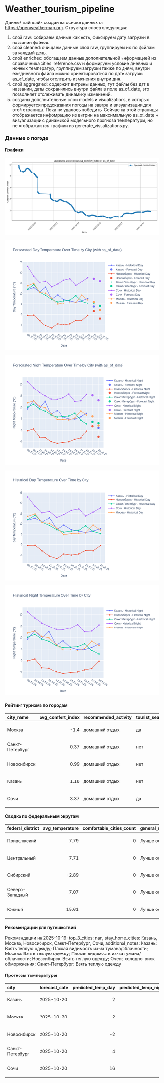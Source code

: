 # Weather_tourism_pipeline
Данный пайплайн создан на основе данных от https://openweathermap.org.
Структура слоев следующая:
  1) слой raw: 
  собираем данные как есть, фиксируем дату загрузки в названии файлов.
  2) слой cleaned:
  очищаем данные слоя raw, группируем их по файлам за каждый день.
  3) слой enriched:
  обогащаем данные дополнительной информацией из справочника cities_reference.csv и формируем условие дневных и ночных температур,
  группируем загрузки также по дням, внутри ежедневного файла можно ориентироваться по дате загрузки as_of_date, чтобы отследить изменения внутри дня.
  4) слой aggregated:
   содержит витрины данных, тут файлы без дат в названии, даты сохранились внутри файла в поле as_of_date, это позволняет отслеживать динамику изменений.
  6) созданы дополнительные слои models и visualizations, в которых формируется предсказания погоды на завтра и визуализации для этой страницы.
  Пока не удалось победить: Сейчас на этой страницы отображается инфомрацию из витрин на максимальную as_of_date + визуализации с динамикой модельного прогноза температуры, 
  но не отображаются графики из generate_visualizations.py.
<!-- WEATHER DATA START -->
### Данные о погоде

#### Графики
![Comfort Index Trend](data/visualizations/comfort_index_trend.png)

![Forecasted Day Temperature](data/visualizations/forecasted_day_temperature.png)

![Forecasted Night Temperature](data/visualizations/forecasted_night_temperature.png)

![Historical Day Temperature](data/visualizations/historical_day_temperature.png)

![Historical Night Temperature](data/visualizations/historical_night_temperature.png)

#### Рейтинг туризма по городам
| city_name       |   avg_comfort_index | recommended_activity   | tourist_season_match   | tourism_season   | tour_recommendation       | as_of_date          |
|:----------------|--------------------:|:-----------------------|:-----------------------|:-----------------|:--------------------------|:--------------------|
| Москва          |               -1.4  | домашний отдых         | да                     | Круглогодично    | домашний отдых в сезон    | 2025-10-19 22:20:00 |
| Санкт-Петербург |                0.37 | домашний отдых         | нет                    | Май-Сентябрь     | домашний отдых вне сезона | 2025-10-19 22:20:00 |
| Новосибирск     |                0.99 | домашний отдых         | нет                    | Июнь-Август      | домашний отдых вне сезона | 2025-10-19 22:20:00 |
| Казань          |                1.18 | домашний отдых         | нет                    | Май-Сентябрь     | домашний отдых вне сезона | 2025-10-19 22:20:00 |
| Сочи            |                3.37 | домашний отдых         | да                     | Май-Октябрь      | домашний отдых в сезон    | 2025-10-19 22:20:00 |

#### Сводка по федеральным округам
| federal_district   |   avg_temperature |   comfortable_cities_count | general_recommendation   | as_of_date          |
|:-------------------|------------------:|---------------------------:|:-------------------------|:--------------------|
| Приволжский        |              7.79 |                          0 | Лучше остаться дома      | 2025-10-19 22:20:00 |
| Центральный        |              7.71 |                          0 | Лучше остаться дома      | 2025-10-19 22:20:00 |
| Сибирский          |             -2.89 |                          0 | Лучше остаться дома      | 2025-10-19 22:20:00 |
| Северо-Западный    |              7.07 |                          0 | Лучше остаться дома      | 2025-10-19 22:20:00 |
| Южный              |             15.61 |                          0 | Лучше остаться дома      | 2025-10-19 22:20:00 |

#### Рекомендации для путешествий
Рекомендации на 2025-10-19: top_3_cities: nan, stay_home_cities: Казань, Москва, Новосибирск, Санкт-Петербург, Сочи, additional_notes: Казань: Взять теплую одежду; Плохая видимость из-за тумана/облачности; Москва: Взять теплую одежду; Плохая видимость из-за тумана/облачности; Новосибирск: Взять теплую одежду; Очень холодно, риск обморожения; Санкт-Петербург: Взять теплую одежду

#### Прогнозы температуры
| city            | forecast_date   |   predicted_temp_day |   predicted_temp_night | model_type       | as_of_date          |
|:----------------|:----------------|---------------------:|-----------------------:|:-----------------|:--------------------|
| Казань          | 2025-10-20      |                    2 |                      1 | LinearRegression | 2025-10-19 22:20:37 |
| Москва          | 2025-10-20      |                    2 |                      2 | LinearRegression | 2025-10-19 22:20:37 |
| Новосибирск     | 2025-10-20      |                   -2 |                     -3 | LinearRegression | 2025-10-19 22:20:37 |
| Санкт-Петербург | 2025-10-20      |                    4 |                      3 | LinearRegression | 2025-10-19 22:20:37 |
| Сочи            | 2025-10-20      |                   16 |                     13 | LinearRegression | 2025-10-19 22:20:37 |


<!-- WEATHER DATA END -->
